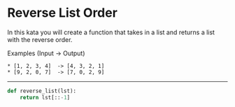 # Reverse List Order

In this kata you will create a function that takes in a list and returns a list with the reverse order.

Examples (Input -> Output)
```
* [1, 2, 3, 4]  -> [4, 3, 2, 1]
* [9, 2, 0, 7]  -> [7, 0, 2, 9]
```

---

```py
def reverse_list(lst):
    return lst[::-1]
```
